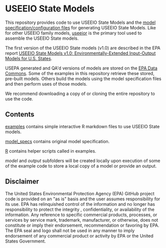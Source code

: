 # USEEIO State Models
This repository provides code to use USEEIO State Models and the [model specification/configuration files](/model_specs) for generating USEEIO State Models. Like for other USEEIO family models, [useeior](https://github.com/USEPA/useeior) is the primary tool used to assemble the USEEIO State models.

The first version of the USEEIO State models (v1.0) are described in the EPA report [USEEIO State Models v1.0: Environmentally-Extended Input-Output Models for U.S. States](https://cfpub.epa.gov/si/si_public_record_Report.cfm?dirEntryId=360453).

USEPA generated and QA'd versions of models are stored on the [EPA Data Commons](https://dmap-data-commons-ord.s3.amazonaws.com/index.html#USEEIO-State/). Some of the examples in this repository retrieve these stored, pre-built models. Others build the models using the model specification files and then perform uses of those models.

We recommend downloading a copy of or cloning the entire repository to use the code.

## Contents
[examples](/examples) contains simple interactive R markdown files to use USEEIO State models. 

[model_specs](/model_specs) contains original model specification.

[R](/R) contains helper scripts called in examples.

_model_ and _output_ subfolders will be created locally upon execution of some of the example code to store a local copy of a model or provide an output.

## Disclaimer
The United States Environmental Protection Agency (EPA) GitHub project code is provided on an "as is" basis and the user assumes responsibility for its use. EPA has relinquished control of the information and no longer has responsibility to protect the integrity , confidentiality, or availability of the information.  Any reference to specific commercial products, processes, or services by service mark, trademark, manufacturer, or otherwise, does not constitute or imply their endorsement, recommendation or favoring by EPA. The EPA seal and logo shall not be used in any manner to imply endorsement of any commercial product or activity by EPA or the United States Government.
